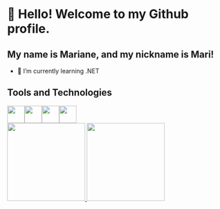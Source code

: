 # 👋 Hello! Welcome to my Github profile.
## My name is Mariane, and my nickname is Mari!

- 🌱 I’m currently learning .NET

## Tools and Technologies
<div style="display: flex; align-items: center;">
    <img src="https://cdn.jsdelivr.net/gh/devicons/devicon@latest/icons/csharp/csharp-original.svg" width="40" height="40" />
    <img src="https://cdn.jsdelivr.net/gh/devicons/devicon@latest/icons/html5/html5-original.svg"  width="40" height="40"/>
    <img src="https://cdn.jsdelivr.net/gh/devicons/devicon@latest/icons/css3/css3-original.svg" width="40" height="40"/>
    <img src="https://cdn.jsdelivr.net/gh/devicons/devicon@latest/icons/javascript/javascript-original.svg" width="40" height="40" />
</div>

<div>
<a href="https://github.com/marianetelesbento">
<img loading="lazy" height="180em" src="https://github-readme-stats.vercel.app/api/top-langs/?username=marianetelesbento&layout=compact&langs_count=7&theme=dracula"/>
<img loading="lazy" height="180em" src="https://github-readme-stats.vercel.app/api?marianetelesbento&show_icons=true&theme=dracula&include_all_commits=true&count_private=true"/>
</div>

